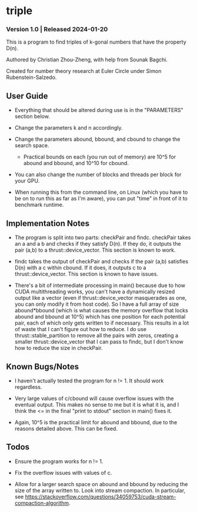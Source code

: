 # triple
### Version 1.0 | Released 2024-01-20

This is a program to find triples of k-gonal numbers that have the property D(n).

Authored by Christian Zhou-Zheng, with help from Sounak Bagchi.

Created for number theory research at Euler Circle under Simon Rubenstein-Salzedo.

## User Guide

- Everything that should be altered during use is in the "PARAMETERS" section below.

- Change the parameters k and n accordingly.

- Change the parameters abound, bbound, and cbound to change the search space.

  - Practical bounds on each (you run out of memory) are 10^5 for abound and bbound, and 10^10 for cbound.

- You can also change the number of blocks and threads per block for your GPU.

- When running this from the command line, on Linux (which you have to be on to run this as far as I'm aware), you can put "time" in front of it to benchmark runtime.

## Implementation Notes

- The program is split into two parts: checkPair and findc. checkPair takes an a and a b and checks if they satisfy D(n). If they do, it outputs the pair (a,b) to a thrust::device_vector. This section is known to work.

- findc takes the output of checkPair and checks if the pair (a,b) satisfies D(n) with a c within cbound. If it does, it outputs c to a thrust::device_vector. This section is known to have issues.

- There's a bit of intermediate processing in main() because due to how CUDA multithreading works, you can't have a dynamically resized output like a vector (even if thrust::device_vector masquerades as one, you can only modify it from host code). So I have a full array of size abound*bbound (which is what causes the memory overflow that   locks abound and bbound at 10^5) which has one position for each potential pair, each of which only gets written to if necessary. This results in a lot of waste that I can't figure out how to reduce. I do use thrust::stable_partition to remove all the pairs with zeros, creating a smaller thrust::device_vector that I can pass to findc, but I don't know how to reduce the size in checkPair.

## Known Bugs/Notes

- I haven't actually tested the program for n != 1. It should work regardless.

- Very large values of c/cbound will cause overflow issues with the eventual output. This makes no sense to me but it is what it is, and I think the <= in the final "print to stdout" section in main() fixes it.

- Again, 10^5 is the practical limit for abound and bbound, due to the reasons detailed above. This can be fixed.

## Todos

- Ensure the program works for n != 1.

- Fix the overflow issues with values of c.

- Allow for a larger search space on abound and bbound by reducing the size of the array written to. Look into stream compaction. In particular, see https://stackoverflow.com/questions/34059753/cuda-stream-compaction-algorithm.